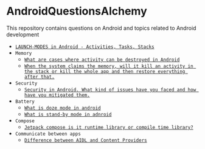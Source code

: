 # AndroidQuestionsAlchemy
This repository contains questions on Android and topics related to Android development


* [`LAUNCH-MODES in Android - Activities, Tasks, Stacks`](https://github.com/devrath/AndroidQuestionsAlchemy/wiki/Activities,-Tasks,--Stacks-and-using-launch-modes-in-Android)
* `Memory`
  * [`What are cases where activity can be destroyed in Android`](https://github.com/devrath/AndroidQuestionsAlchemy/wiki/What-are-cases-where-activity-can-be-destroyed-in-android)
  * [`When the system claims the memory, will it kill an activity in the stack or kill the whole app and then restore everything after that.`](https://github.com/devrath/AndroidQuestionsAlchemy/wiki/When-system-claims-the-memory,-will-it-kill-an-activity-in-stack-or-kills-whole-app-and-then-restore-everything-after-that.) 
* `Security`
  * [`Security in Android. What kind of issues have you faced and how have you mitigated them.`](https://github.com/devrath/AndroidQuestionsAlchemy/wiki/Security-in-Android.-What-kind-of-issues-have-you-faced-and-how-you-mitigated-them.)
* `Battery`
  * [`What is doze mode in android`](https://github.com/devrath/AndroidQuestionsAlchemy/wiki/What-is-doze-mode-in-android)
  * [`What is stand-by mode in adnroid`](https://github.com/devrath/AndroidQuestionsAlchemy/wiki/What-is-wake-lock-in-android)
* `Compose`
  * [`Jetpack compose is it runtime library or compile time library?`](https://github.com/devrath/AndroidQuestionsAlchemy/wiki/Jetpack-compose-is-it-runtime-library-or-compile-time-library%3F)
* `Communicate between apps`
  * [`Difference between AIDL and Content Providers`](https://github.com/devrath/AndroidQuestionsAlchemy/wiki/Difference-between-AIDL-and-Content-Providers)    
